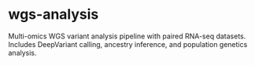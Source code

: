 # wgs-analysis
Multi-omics WGS variant analysis pipeline with paired RNA-seq datasets. Includes DeepVariant calling, ancestry inference, and population genetics analysis.
